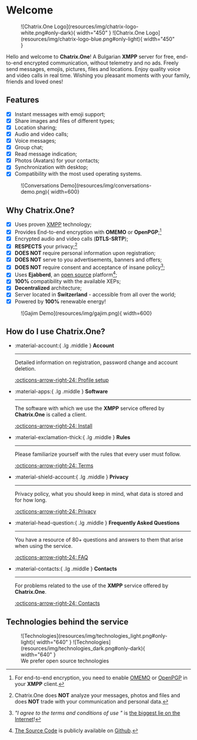# Welcome

<figure markdown>
  ![Chatrix.One Logo](resources/img/chatrix-logo-white.png#only-dark){ width="450" }
  ![Chatrix.One Logo](resources/img/chatrix-logo-blue.png#only-light){ width="450" }
</figure>

Hello and welcome to **Chatrix.One**! A Bulgarian **XMPP** server for free, end-to-end encrypted communication, without telemetry and no ads. Freely send messages, emojis, pictures, files and locations. Enjoy quality voice and video calls in real time. Wishing you pleasant moments with your family, friends and loved ones!

## Features

- [x] Instant messages with emoji support;
- [x] Share images and files of different types;
- [x] Location sharing;
- [x] Audio and video calls;
- [x] Voice messages;
- [x] Group chat;
- [x] Read message indication;
- [x] Photos (Avatars) for your contacts;
- [x] Synchronization with desktop;
- [x] Compatibility with the most used operating systems.

<figure markdown>
  ![Conversations Demo](resources/img/conversations-demo.png){ width=600}
</figure>

## Why **Chatrix.One?**

- [x] Uses proven [XMPP](https://xmpp.org/about/technology-overview/) technology;
- [x] Provides End-to-end encryption with **OMEMO** or **OpenPGP**;[^1]
- [x] Encrypted audio and video calls (**DTLS-SRTP**);
- [x] **RESPECTS** your privacy;[^2]
- [x] **DOES NOT** require personal information upon registration;
- [x] **DOES NOT** serve to you advertisements, banners and offers;
- [x] **DOES NOT** require consent and acceptance of insane policy[^3];
- [x] Uses **Ejabberd**, an [open source](https://en.wikipedia.org/wiki/Open_source) platform[^4];
- [x] **100%** compatibility with the available XEPs;
- [x] **Decentralized** architecture;
- [x] Server located in **Switzerland** - accessible from all over the world;
- [x] Powered by **100%** renewable energy!

[^1]: For end-to-end encryption, you need to enable [OMEMO](https://docs.chatrix.one/en/faq/#what-is-omemo) or [OpenPGP](https://en.wikipedia.org/wiki/Pretty_Good_Privacy) in your **XMPP** client.

[^2]: Chatrix.One does **NOT** analyze your messages, photos and files and does **NOT** trade with your communication and personal data.

[^3]: *"I agree to the terms and conditions of use "* is [the biggest lie on the Internet](https://www.biggestlieonline.com/)!

[^4]: [The Source Code](https://en.wikipedia.org/wiki/Source_code) is publicly available on [Github](https://github.com/processone/ejabberd).

<figure markdown>
  ![Gajim Demo](resources/img/gajim.png){ width=600}
</figure>

## How do I use **Chatrix.One**?

<div class="grid cards" markdown>

-   :material-account:{ .lg .middle } __Account__

    ---

    Detailed information on registration, password change and account deletion.

    [:octicons-arrow-right-24: Profile setup](https://docs.chatrix.one/en/account/registration/)

-   :material-apps:{ .lg .middle } __Software__

    ---

    The software with which we use the **XMPP** service offered by **Chatrix.One** is called a client.

    [:octicons-arrow-right-24: Install](https://docs.chatrix.one/en/clients/)

-   :material-exclamation-thick:{ .lg .middle } __Rules__

    ---

    Please familiarize yourself with the rules that every user must follow.

    [:octicons-arrow-right-24: Terms](https://docs.chatrix.one/en/terms/)

-   :material-shield-account:{ .lg .middle } __Privacy__

    ---

    Privacy policy, what you should keep in mind, what data is stored and for how long.

    [:octicons-arrow-right-24: Privacy](https://docs.chatrix.one/en/privacy/)


-   :material-head-question:{ .lg .middle } __Frequently Asked Questions__

    ---

    You have a resource of 80+ questions and answers to them that arise when using the service.

    [:octicons-arrow-right-24: FAQ](https://docs.chatrix.one/en/faq/)

-   :material-contacts:{ .lg .middle } __Contacts__

    ---

    For problems related to the use of the **XMPP** service offered by **Chatrix.One**.

    [:octicons-arrow-right-24: Contacts](https://docs.chatrix.one/en/about/#contacts)

</div>

## Technologies behind the service

<figure markdown>
  ![Technologies](resources/img/technologies_light.png#only-light){ width="640" }
  ![Technologies](resources/img/technologies_dark.png#only-dark){ width="640" }
  <figcaption>We prefer open source technologies</figcaption>
</figure>
